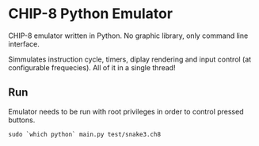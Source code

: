 # CHIP-8 Python Emulator
CHIP-8 emulator written in Python. No graphic library, only command line interface.

Simmulates instruction cycle, timers, diplay rendering and input control (at configurable frequecies). All of it in a single thread!

## Run
Emulator needs to be run with root privileges in order to control pressed buttons.

```
sudo `which python` main.py test/snake3.ch8
```


